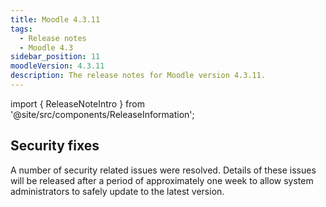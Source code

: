 ```yaml
---
title: Moodle 4.3.11
tags:
  - Release notes
  - Moodle 4.3
sidebar_position: 11
moodleVersion: 4.3.11
description: The release notes for Moodle version 4.3.11.
---
```


import { ReleaseNoteIntro } from '@site/src/components/ReleaseInformation';

<ReleaseNoteIntro releaseName={frontMatter.moodleVersion} />

## Security fixes

A number of security related issues were resolved. Details of these issues will be released after a period of approximately one week to allow system administrators to safely update to the latest version.
